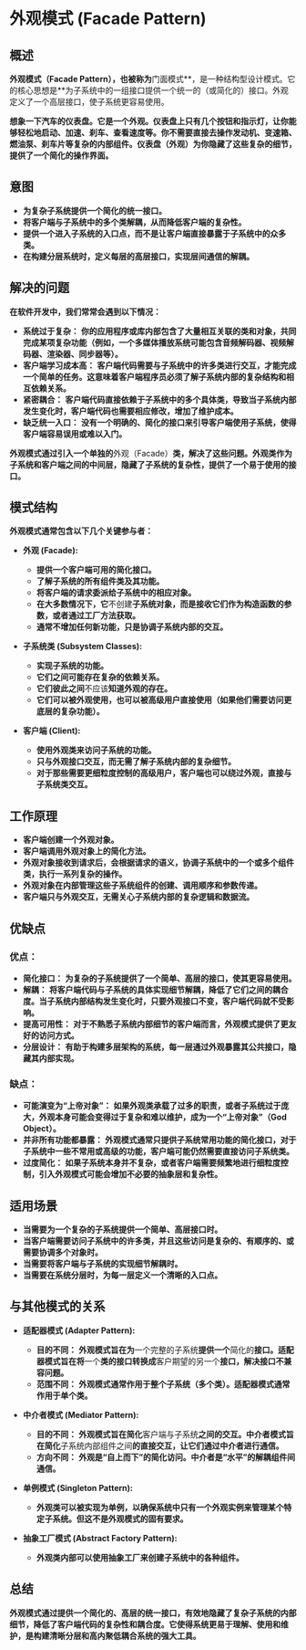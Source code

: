 
# 外观模式 (Facade Pattern)

## 概述

 **外观模式（Facade Pattern），也被称为**门面模式**，是一种结构型设计模式。它的核心思想是**为子系统中的一组接口提供一个统一的（或简化的）接口。外观定义了一个高层接口，使子系统更容易使用。

 **想象一下汽车的仪表盘。它是一个外观。仪表盘上只有几个按钮和指示灯，让你能够轻松地启动、加速、刹车、查看速度等。你不需要直接去操作发动机、变速箱、燃油泵、刹车片等复杂的内部组件。仪表盘（外观）为你隐藏了这些复杂的细节，提供了一个简化的操作界面。**

## 意图

* **为复杂子系统提供一个简化的统一接口。**
* **将客户端与子系统中的多个类解耦，从而降低客户端的复杂性。**
* **提供一个进入子系统的入口点，而不是让客户端直接暴露于子系统中的众多类。**
* **在构建分层系统时，定义每层的高层接口，实现层间通信的解耦。**

## 解决的问题

**在软件开发中，我们常常会遇到以下情况：**

* **系统过于复杂：** **你的应用程序或库内部包含了大量相互关联的类和对象，共同完成某项复杂功能（例如，一个多媒体播放系统可能包含音频解码器、视频解码器、渲染器、同步器等）。**
* **客户端学习成本高：** **客户端代码需要与子系统中的许多类进行交互，才能完成一个简单的任务。这意味着客户端程序员必须了解子系统内部的复杂结构和相互依赖关系。**
* **紧密耦合：** **客户端代码直接依赖于子系统中的多个具体类，导致当子系统内部发生变化时，客户端代码也需要相应修改，增加了维护成本。**
* **缺乏统一入口：** **没有一个明确的、简化的接口来引导客户端使用子系统，使得客户端容易误用或难以入门。**

**外观模式通过引入一个单独的**外观（Facade）**类，解决了这些问题。外观类作为子系统和客户端之间的中间层，隐藏了子系统的复杂性，提供了一个易于使用的接口。**

## 模式结构

**外观模式通常包含以下几个关键参与者：**

* **外观 (Facade):**

  * **提供一个客户端可用的简化接口。**
  * **了解子系统的所有组件类及其功能。**
  * **将客户端的请求委派给子系统中的相应对象。**
  * **在大多数情况下，它**不创建**子系统对象，而是接收它们作为构造函数的参数，或者通过工厂方法获取。**
  * **通常不增加任何新功能，只是协调子系统内部的交互。**
* **子系统类 (Subsystem Classes):**

  * **实现子系统的功能。**
  * **它们之间可能存在复杂的依赖关系。**
  * **它们彼此之间**不应该**知道外观的存在。**
  * **它们可以被外观使用，也可以被高级用户直接使用（如果他们需要访问更底层的复杂功能）。**
* **客户端 (Client):**

  * **使用外观类来访问子系统的功能。**
  * **只与外观接口交互，而无需了解子系统内部的复杂细节。**
  * **对于那些需要更细粒度控制的高级用户，客户端也可以绕过外观，直接与子系统类交互。**

## 工作原理

* **客户端创建一个外观对象。**
* **客户端调用外观对象上的简化方法。**
* **外观对象接收到请求后，会根据请求的语义，协调子系统中的一个或多个组件类，执行一系列复杂的操作。**
* **外观对象在内部管理这些子系统组件的创建、调用顺序和参数传递。**
* **客户端只与外观交互，无需关心子系统内部的复杂逻辑和数据流。**

## 优缺点

### 优点：

* **简化接口：** **为复杂的子系统提供了一个简单、高层的接口，使其更容易使用。**
* **解耦：** **将客户端代码与子系统的具体实现细节解耦，降低了它们之间的耦合度。当子系统内部结构发生变化时，只要外观接口不变，客户端代码就不受影响。**
* **提高可用性：** **对于不熟悉子系统内部细节的客户端而言，外观模式提供了更友好的访问方式。**
* **分层设计：** **有助于构建多层架构的系统，每一层通过外观暴露其公共接口，隐藏其内部实现。**

### 缺点：

* **可能演变为“上帝对象”：** **如果外观类承载了过多的职责，或者子系统过于庞大，外观本身可能会变得过于复杂和难以维护，成为一个“上帝对象”（God Object）。**
* **并非所有功能都暴露：** **外观模式通常只提供子系统常用功能的简化接口，对于子系统中一些不常用或高级的功能，客户端可能仍然需要直接访问子系统类。**
* **过度简化：** **如果子系统本身并不复杂，或者客户端需要频繁地进行细粒度控制，引入外观模式可能会增加不必要的抽象层和复杂性。**

## 适用场景

* **当需要为一个复杂的子系统提供一个简单、高层接口时。**
* **当客户端需要访问子系统中的许多类，并且这些访问是复杂的、有顺序的、或需要协调多个对象时。**
* **当需要将客户端与子系统的实现细节解耦时。**
* **当需要在系统分层时，为每一层定义一个清晰的入口点。**

## 与其他模式的关系

* **适配器模式 (Adapter Pattern):**

  * **目的不同：** **外观模式旨在为**一个完整的子系统**提供一个**简化的**接口。适配器模式旨在将**一个**类的接口转换成**客户期望的另一个**接口，解决接口不兼容问题。**
  * **范围不同：** **外观模式通常作用于整个子系统（多个类）。适配器模式通常作用于单个类。**
* **中介者模式 (Mediator Pattern):**

  * **目的不同：** **外观模式旨在简化**客户端与子系统**之间的交互。中介者模式旨在简化**子系统内部组件之间**的直接交互，让它们通过中介者进行通信。**
  * **方向不同：** **外观是“自上而下”的简化访问。中介者是“水平”的解耦组件间通信。**
* **单例模式 (Singleton Pattern):**

  * **外观类可以被实现为单例，以确保系统中只有一个外观实例来管理某个特定子系统。但这不是外观模式的固有要求。**
* **抽象工厂模式 (Abstract Factory Pattern):**

  * **外观类内部可以使用抽象工厂来创建子系统中的各种组件。**

## 总结

**外观模式通过提供一个简化的、高层的统一接口，有效地隐藏了复杂子系统的内部细节，降低了客户端代码的复杂性和耦合度。它使得系统更易于理解、使用和维护，是构建清晰分层和高内聚低耦合系统的强大工具。**
